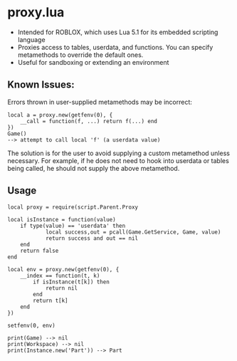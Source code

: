 proxy.lua
===================
* Intended for ROBLOX, which uses Lua 5.1 for its embedded scripting language
* Proxies access to tables, userdata, and functions. You can specify metamethods to override the default ones.
* Useful for sandboxing or extending an environment

Known Issues:
------------------
Errors thrown in user-supplied metamethods may be incorrect:

    local a = proxy.new(getfenv(0), {
        __call = function(f, ...) return f(...) end
    })
    Game()
    --> attempt to call local 'f' (a userdata value)
    
The solution is for the user to avoid supplying a custom metamethod unless necessary. For example, if he does not need to hook into userdata or tables being called, he should not supply the above metamethod.

Usage
------------------
    local proxy = require(script.Parent.Proxy
    
    local isInstance = function(value)
        if type(value) == 'userdata' then
                local success,out = pcall(Game.GetService, Game, value)
                return success and out == nil
        end
        return false
    end
    
    local env = proxy.new(getfenv(0), {
        __index == function(t, k)
            if isInstance(t[k]) then
                return nil
            end
            return t[k]
        end
    })
    
    setfenv(0, env)
    
    print(Game) --> nil
    print(Workspace) --> nil
    print(Instance.new('Part')) --> Part
